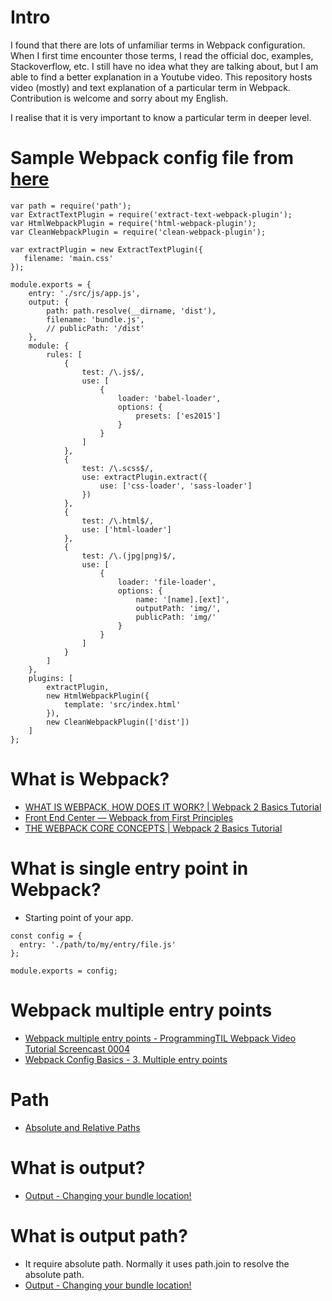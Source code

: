 # Intro

I found that there are lots of unfamiliar terms in Webpack configuration. When I first time encounter
those terms, I read the official doc, examples, Stackoverflow, etc. I still have
no idea what they are talking about, but I am able to find a better explanation in a Youtube video.
This repository hosts video (mostly) and text explanation of a particular term in Webpack. Contribution is welcome and sorry
about my English.

I realise that it is very important to know a particular term in deeper level.

# Sample Webpack config file from [here](https://github.com/mschwarzmueller/yt-webpack2-basics/blob/06-webpack-babel-scss-img-html/webpack.config.js)

```
var path = require('path');
var ExtractTextPlugin = require('extract-text-webpack-plugin');
var HtmlWebpackPlugin = require('html-webpack-plugin');
var CleanWebpackPlugin = require('clean-webpack-plugin');

var extractPlugin = new ExtractTextPlugin({
   filename: 'main.css'
});

module.exports = {
    entry: './src/js/app.js',
    output: {
        path: path.resolve(__dirname, 'dist'),
        filename: 'bundle.js',
        // publicPath: '/dist'
    },
    module: {
        rules: [
            {
                test: /\.js$/,
                use: [
                    {
                        loader: 'babel-loader',
                        options: {
                            presets: ['es2015']
                        }
                    }
                ]
            },
            {
                test: /\.scss$/,
                use: extractPlugin.extract({
                    use: ['css-loader', 'sass-loader']
                })
            },
            {
                test: /\.html$/,
                use: ['html-loader']
            },
            {
                test: /\.(jpg|png)$/,
                use: [
                    {
                        loader: 'file-loader',
                        options: {
                            name: '[name].[ext]',
                            outputPath: 'img/',
                            publicPath: 'img/'
                        }
                    }
                ]
            }
        ]
    },
    plugins: [
        extractPlugin,
        new HtmlWebpackPlugin({
            template: 'src/index.html'
        }),
        new CleanWebpackPlugin(['dist'])
    ]
};
```

# What is Webpack?
* [WHAT IS WEBPACK, HOW DOES IT WORK? | Webpack 2 Basics Tutorial](https://www.youtube.com/watch?v=GU-2T7k9NfI)
* [Front End Center — Webpack from First Principles](https://www.youtube.com/watch?v=WQue1AN93YU)
* [THE WEBPACK CORE CONCEPTS | Webpack 2 Basics Tutorial](https://www.youtube.com/watch?v=8DDVr6wjJzQ)

# What is single entry point in Webpack?
* Starting point of your app.
```
const config = {
  entry: './path/to/my/entry/file.js'
};

module.exports = config;
```


# Webpack multiple entry points
* [Webpack multiple entry points - ProgrammingTIL Webpack Video Tutorial Screencast 0004](https://www.youtube.com/watch?v=_yDHz5ESgrc)
* [Webpack Config Basics - 3. Multiple entry points](https://www.youtube.com/watch?v=dt_9ttDw6lA)

# Path
* [Absolute and Relative Paths](https://www.youtube.com/watch?v=ephId3mYu9o)

# What is output?
* [Output - Changing your bundle location!](https://webpack.academy/courses/the-core-concepts/lectures/2951148)

# What is output path?
* It require absolute path. Normally it uses path.join to resolve the absolute path.
* [Output - Changing your bundle location!](https://webpack.academy/courses/the-core-concepts/lectures/2951148)
